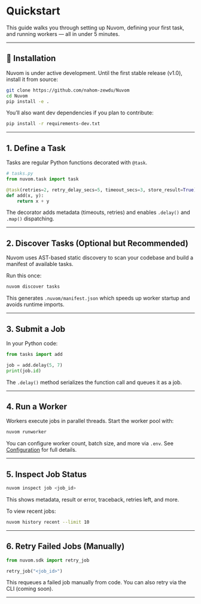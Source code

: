 # Quickstart

This guide walks you through setting up Nuvom, defining your first task, and running workers — all in under 5 minutes.

---

## 🔧 Installation

Nuvom is under active development. Until the first stable release (v1.0), install it from source:

```bash
git clone https://github.com/nahom-zewdu/Nuvom
cd Nuvom
pip install -e .
````

You’ll also want dev dependencies if you plan to contribute:

```bash
pip install -r requirements-dev.txt
```

---

## 1. Define a Task

Tasks are regular Python functions decorated with `@task`.

```python
# tasks.py
from nuvom.task import task

@task(retries=2, retry_delay_secs=5, timeout_secs=3, store_result=True)
def add(x, y):
    return x + y
```

The decorator adds metadata (timeouts, retries) and enables `.delay()` and `.map()` dispatching.

---

## 2. Discover Tasks (Optional but Recommended)

Nuvom uses AST-based static discovery to scan your codebase and build a manifest of available tasks.

Run this once:

```bash
nuvom discover tasks
```

This generates `.nuvom/manifest.json` which speeds up worker startup and avoids runtime imports.

---

## 3. Submit a Job

In your Python code:

```python
from tasks import add

job = add.delay(5, 7)
print(job.id)
```

The `.delay()` method serializes the function call and queues it as a job.

---

## 4. Run a Worker

Workers execute jobs in parallel threads. Start the worker pool with:

```bash
nuvom runworker
```

You can configure worker count, batch size, and more via `.env`. See [Configuration](configuration.md) for full details.

---

## 5. Inspect Job Status

```bash
nuvom inspect job <job_id>
```

This shows metadata, result or error, traceback, retries left, and more.

To view recent jobs:

```bash
nuvom history recent --limit 10
```

---

## 6. Retry Failed Jobs (Manually)

```python
from nuvom.sdk import retry_job

retry_job("<job_id>")
```

This requeues a failed job manually from code. You can also retry via the CLI (coming soon).

---
